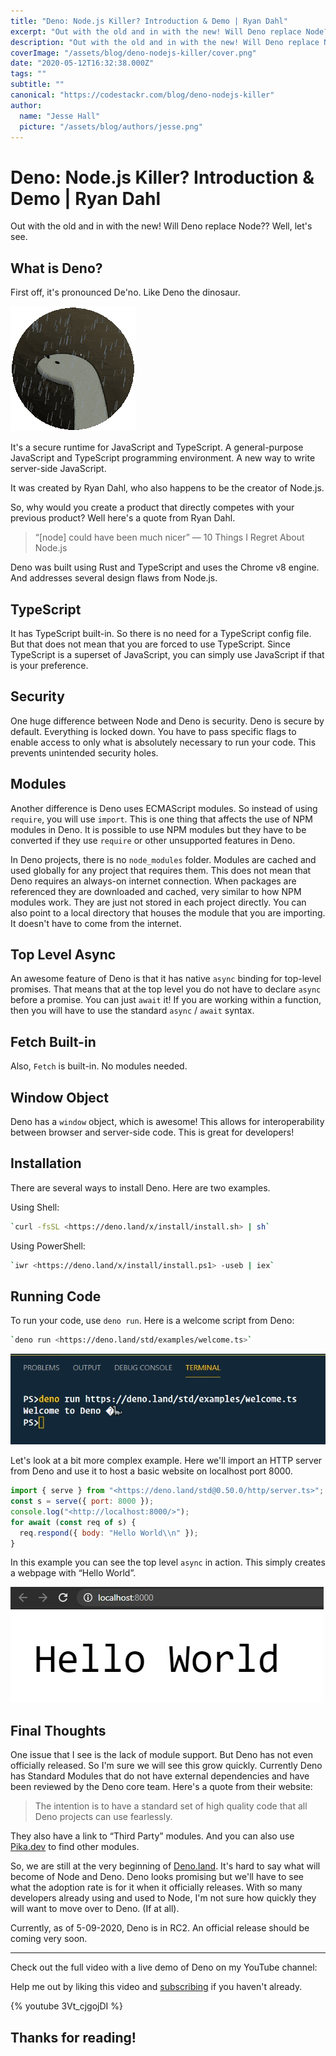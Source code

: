 ```yaml
---
title: "Deno: Node.js Killer? Introduction & Demo | Ryan Dahl"
excerpt: "Out with the old and in with the new! Will Deno replace Node?? Well, let's see. It's a secure runtime for JavaScript and TypeScript. A general-purpose JavaScript and TypeScript programming environment. A new way to write server-side JavaScript."
description: "Out with the old and in with the new! Will Deno replace Node?? Well, let's see. It's a secure runtime for JavaScript and TypeScript. A general-purpose JavaScript and TypeScript programming environment. A new way to write server-side JavaScript."
coverImage: "/assets/blog/deno-nodejs-killer/cover.png"
date: "2020-05-12T16:32:38.000Z"
tags: ""
subtitle: ""
canonical: "https://codestackr.com/blog/deno-nodejs-killer" 
author:
  name: "Jesse Hall"
  picture: "/assets/blog/authors/jesse.png"
---
```




# Deno: Node.js Killer? Introduction & Demo | Ryan Dahl

Out with the old and in with the new! Will Deno replace Node?? Well, let's see.

## What is Deno?

First off, it's pronounced De'no. Like Deno the dinosaur.

![Deno](https://raw.githubusercontent.com/codeSTACKr/codestackr-com/main/public/assets/blog/deno-nodejs-killer/1.gif)

It's a secure runtime for JavaScript and TypeScript. A general-purpose JavaScript and TypeScript programming environment. A new way to write server-side JavaScript.

It was created by Ryan Dahl, who also happens to be the creator of Node.js.

So, why would you create a product that directly competes with your previous product? Well here's a quote from Ryan Dahl.

> “\[node\] could have been much nicer” — 10 Things I Regret About Node.js

Deno was built using Rust and TypeScript and uses the Chrome v8 engine. And addresses several design flaws from Node.js.

## TypeScript

It has TypeScript built-in. So there is no need for a TypeScript config file. But that does not mean that you are forced to use TypeScript. Since TypeScript is a superset of JavaScript, you can simply use JavaScript if that is your preference.

## Security

One huge difference between Node and Deno is security. Deno is secure by default. Everything is locked down. You have to pass specific flags to enable access to only what is absolutely necessary to run your code. This prevents unintended security holes.

## Modules

Another difference is Deno uses ECMAScript modules. So instead of using `require`, you will use `import`. This is one thing that affects the use of NPM modules in Deno. It is possible to use NPM modules but they have to be converted if they use `require` or other unsupported features in Deno.

In Deno projects, there is no `node_modules` folder. Modules are cached and used globally for any project that requires them. This does not mean that Deno requires an always-on internet connection. When packages are referenced they are downloaded and cached, very similar to how NPM modules work. They are just not stored in each project directly. You can also point to a local directory that houses the module that you are importing. It doesn't have to come from the internet.

## Top Level Async

An awesome feature of Deno is that it has native `async` binding for top-level promises. That means that at the top level you do not have to declare `async` before a promise. You can just `await` it! If you are working within a function, then you will have to use the standard `async` / `await` syntax.

## Fetch Built-in

Also, `Fetch` is built-in. No modules needed.

## Window Object

Deno has a `window` object, which is awesome! This allows for interoperability between browser and server-side code. This is great for developers!

## Installation

There are several ways to install Deno. Here are two examples.

Using Shell:



```bash
`curl -fsSL <https://deno.land/x/install/install.sh> | sh`
```



Using PowerShell:



```bash
`iwr <https://deno.land/x/install/install.ps1> -useb | iex`
```



## Running Code

To run your code, use `deno run`. Here is a welcome script from Deno:



```bash
`deno run <https://deno.land/std/examples/welcome.ts>`
```



![Running Deno in the terminal.](https://raw.githubusercontent.com/codeSTACKr/codestackr-com/main/public/assets/blog/deno-nodejs-killer/2.jpg)

Let's look at a bit more complex example. Here we'll import an HTTP server from Deno and use it to host a basic website on localhost port 8000.



```js
import { serve } from "<https://deno.land/std@0.50.0/http/server.ts>";
const s = serve({ port: 8000 });
console.log("<http://localhost:8000/>");
for await (const req of s) {
  req.respond({ body: "Hello World\\n" });
}
```



In this example you can see the top level `async` in action. This simply creates a webpage with “Hello World”.

![Hello World Example](https://raw.githubusercontent.com/codeSTACKr/codestackr-com/main/public/assets/blog/deno-nodejs-killer/3.jpg)

## Final Thoughts

One issue that I see is the lack of module support. But Deno has not even officially released. So I'm sure we will see this grow quickly. Currently Deno has Standard Modules that do not have external dependencies and have been reviewed by the Deno core team. Here's a quote from their website:

> The intention is to have a standard set of high quality code that all Deno projects can use fearlessly.

They also have a link to “Third Party” modules. And you can also use [Pika.dev](https://pika.dev/) to find other modules.

So, we are still at the very beginning of [Deno.land](https://deno.land/). It's hard to say what will become of Node and Deno. Deno looks promising but we'll have to see what the adoption rate is for it when it officially releases. With so many developers already using and used to Node, I'm not sure how quickly they will want to move over to Deno. (If at all).

Currently, as of 5-09-2020, Deno is in RC2. An official release should be coming very soon.

---

Check out the full video with a live demo of Deno on my YouTube channel:

Help me out by liking this video and [subscribing](https://www.youtube.com/codeSTACKr/?,sub_confirmation=1) if you haven't already.

{% youtube 3Vt_cjgojDI %}

## **Thanks for reading!**
